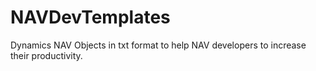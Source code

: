 # NAVDevTemplates
Dynamics NAV Objects in txt format to help NAV developers to increase their productivity.
